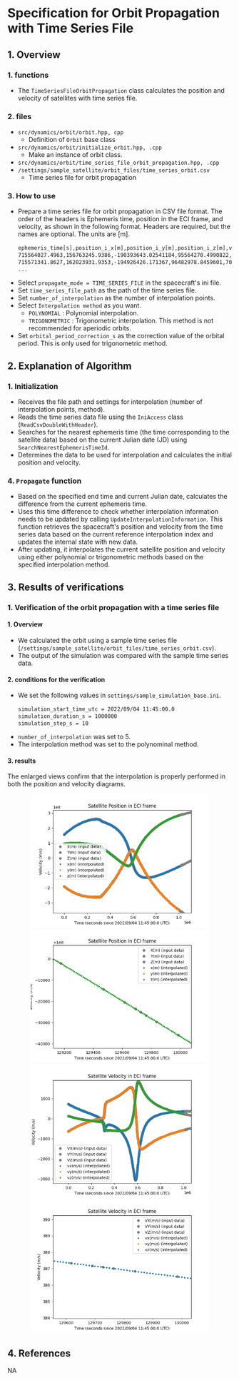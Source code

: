 # Specification for Orbit Propagation with Time Series File

## 1.  Overview

### 1. functions
- The `TimeSeriesFileOrbitPropagation` class calculates the position and velocity of satellites with time series file.

### 2. files
- `src/dynamics/orbit/orbit.hpp, cpp`
  - Definition of `Orbit` base class
- `src/dynamics/orbit/initialize_orbit.hpp, .cpp`
  - Make an instance of orbit class.	
- `src/dynamics/orbit/time_series_file_orbit_propagation.hpp, .cpp`
- `/settings/sample_satellite/orbit_files/time_series_orbit.csv`
  - Time series file for orbit propagation

### 3. How to use
- Prepare a time series file for orbit propagation in CSV file format. The order of the headers is Ephemeris time, position in the ECI frame, and velocity, as shown in the following format. Headers are required, but the names are optional. The units are [m].
  ```
  ephemeris_time[s],position_i_x[m],position_i_y[m],position_i_z[m],velocity_i_x[m/s],velocity_i_y[m/s],velocity_i_z[m/s]
  715564027.4963,156763245.9386,-190393643.02541184,95564270.4990822,731.5280577804,-634.4221281717596,132.98336504802236
  715571341.8627,162023931.9353,-194926426.171367,96482978.8459601,707.0923875188,-605.2501479322574,118.38289214154844
  ...
  ```
- Select `propagate_mode = TIME_SERIES_FILE` in the spacecraft's ini file.
- Set `time_series_file_path` as the path of the time series file.
- Set `number_of_interpolation` as the number of interpolation points.
- Select `Interpolation method` as you want.
  - `POLYNOMIAL` : Polynomial interpolation.
  - `TRIGONOMETRIC`  : Trigonometric interpolation. This method is not recommended for aperiodic orbits.
- Set `orbital_period_correction_s` as the correction value of the orbital period. This is only used for trigonometric method.
   
## 2. Explanation of Algorithm

### 1. Initialization
   - Receives the file path and settings for interpolation (number of interpolation points, method).
   - Reads the time series data file using the `IniAccess` class (`ReadCsvDoubleWithHeader`).
   - Searches for the nearest ephemeris time (the time corresponding to the satellite data) based on the current Julian date (JD) using `SearchNearestEphemerisTimeId`.
   - Determines the data to be used for interpolation and calculates the initial position and velocity.

### 4. `Propagate` function
  - Based on the specified end time and current Julian date, calculates the difference from the current ephemeris time.
  - Uses this time difference to check whether interpolation information needs to be updated by calling `UpdateInterpolationInformation`. This function retrieves the spacecraft's position and velocity from the time series data based on the current reference interpolation index and updates the internal state with new data.
  - After updating, it interpolates the current satellite position and velocity using either polynomial or trigonometric methods based on the specified interpolation method.

## 3. Results of verifications

### 1. Verification of the orbit propagation with a time series file
#### 1. Overview
- We calculated the orbit using a sample time series file (`/settings/sample_satellite/orbit_files/time_series_orbit.csv`).
- The output of the simulation was compared with the sample time series data.

#### 2. conditions for the verification
- We set the following values in `settings/sample_simulation_base.ini`.
  ```
  simulation_start_time_utc = 2022/09/04 11:45:00.0
  simulation_duration_s = 1000000
  simulation_step_s = 10
  ```
- `number_of_interpolation` was set to 5.
- The interpolation method was set to the polynominal method.

#### 3. results
The enlarged views confirm that the interpolation is properly performed in both the position and velocity diagrams.
<div align="center">
  <img src="./figs/time_series_file_position.png" width = 400 alt="time_series_file_position">
  <img src="./figs/time_series_file_position_enlarged.png" width = 400 alt="time_series_file_position_enlarged">
  <img src="./figs/time_series_file_velocity.png" width = 400 alt="time_series_file_velocity">
  <img src="./figs/time_series_file_velocity_enlarged.png" width = 400 alt="time_series_file_velocity_enlarged">
  </figure>
</div>

## 4. References
NA

